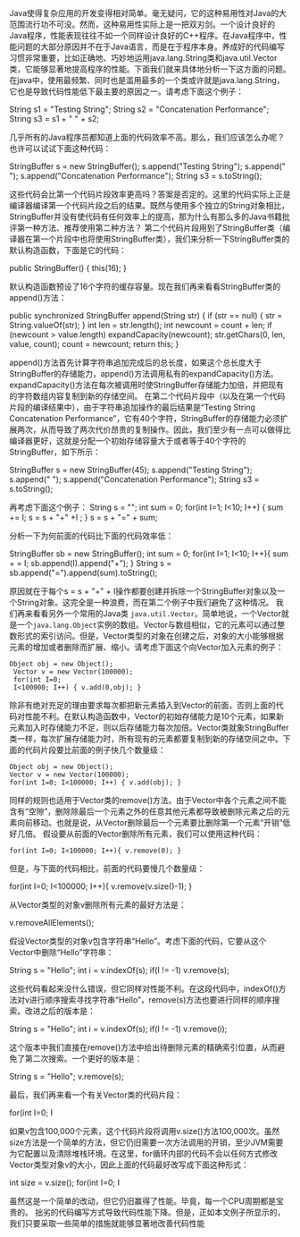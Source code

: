 Java使得复杂应用的开发变得相对简单。毫无疑问，它的这种易用性对Java的大范围流行功不可没。然而，这种易用性实际上是一把双刃剑。一个设计良好的Java程序，性能表现往往不如一个同样设计良好的C++程序。在Java程序中，性能问题的大部分原因并不在于Java语言，而是在于程序本身。养成好的代码编写习惯非常重要，比如正确地、巧妙地运用java.lang.String类和java.util.Vector类，它能够显著地提高程序的性能。下面我们就来具体地分析一下这方面的问题。
在java中，使用最频繁、同时也是滥用最多的一个类或许就是java.lang.String，它也是导致代码性能低下最主要的原因之一。请考虑下面这个例子：
 
String s1 = "Testing String";
String s2 = "Concatenation Performance";
String s3 = s1 + " " + s2;
 

几乎所有的Java程序员都知道上面的代码效率不高。那么，我们应该怎么办呢？也许可以试试下面这种代码：
 
StringBuffer s = new StringBuffer();
s.append("Testing String");
s.append(" ");
s.append("Concatenation Performance");
String s3 = s.toString();
 

这些代码会比第一个代码片段效率更高吗？答案是否定的。这里的代码实际上正是编译器编译第一个代码片段之后的结果。既然与使用多个独立的String对象相比，StringBuffer并没有使代码有任何效率上的提高，那为什么有那么多的Java书籍批评第一种方法、推荐使用第二种方法？
第二个代码片段用到了StringBuffer类（编译器在第一个片段中也将使用StringBuffer类），我们来分析一下StringBuffer类的默认构造函数，下面是它的代码：
 
public StringBuffer() { this(16); }
 

默认构造函数预设了16个字符的缓存容量。现在我们再来看看StringBuffer类的append()方法：
 
public synchronized StringBuffer append(String str) {
 if (str == null) { 
    str = String.valueOf(str);
  }
 int len = str.length();
 int newcount = count + len;
 if (newcount > value.length) expandCapacity(newcount);
 str.getChars(0, len, value, count);
 count = newcount; return this;
}
 

append()方法首先计算字符串追加完成后的总长度，如果这个总长度大于StringBuffer的存储能力，append()方法调用私有的expandCapacity()方法。expandCapacity()方法在每次被调用时使StringBuffer存储能力加倍，并把现有的字符数组内容复制到新的存储空间。
在第二个代码片段中（以及在第一个代码片段的编译结果中），由于字符串追加操作的最后结果是“Testing String Concatenation Performance”，它有40个字符，StringBuffer的存储能力必须扩展两次，从而导致了两次代价昂贵的复制操作。因此，我们至少有一点可以做得比编译器更好，这就是分配一个初始存储容量大于或者等于40个字符的StringBuffer，如下所示：
 
StringBuffer s = new StringBuffer(45);
s.append("Testing String");
s.append(" ");
s.append("Concatenation Performance");
String s3 = s.toString();
 

再考虑下面这个例子：
String s = "";
int sum = 0;
for(int I=1; I<10; I++) {
  sum += I;
  s = s + "+" +I ;
 }
s = s + "=" + sum; 

分析一下为何前面的代码比下面的代码效率低：
 
StringBuffer sb = new StringBuffer();
int sum = 0;
 for(int I=1;
 I<10; I++){
  sum + = I;
  sb.append(I).append("+");
 }
String s = sb.append("=").append(sum).toString();
 

原因就在于每个s = s + "+" + I操作都要创建并拆除一个StringBuffer对象以及一个String对象。这完全是一种浪费，而在第二个例子中我们避免了这种情况。
我们再来看看另外一个常用的Java类 `java.util.Vector`。简单地说，一个Vector就是一个`java.lang.Object`实例的数组。Vector与数组相似，它的元素可以通过整数形式的索引访问。但是，Vector类型的对象在创建之后，对象的大小能够根据元素的增加或者删除而扩展、缩小。请考虑下面这个向Vector加入元素的例子：

```
Object obj = new Object();
 Vector v = new Vector(100000);
 for(int I=0;
 I<100000; I++) { v.add(0,obj); } 
```
 

除非有绝对充足的理由要求每次都把新元素插入到Vector的前面，否则上面的代码对性能不利。在默认构造函数中，Vector的初始存储能力是10个元素，如果新元素加入时存储能力不足，则以后存储能力每次加倍。Vector类就象StringBuffer类一样，每次扩展存储能力时，所有现有的元素都要复制到新的存储空间之中。下面的代码片段要比前面的例子快几个数量级：
```
Object obj = new Object();
Vector v = new Vector(100000);
for(int I=0; I<100000; I++) { v.add(obj); }
```

同样的规则也适用于Vector类的remove()方法。由于Vector中各个元素之间不能含有“空隙”，删除除最后一个元素之外的任意其他元素都导致被删除元素之后的元素向前移动。也就是说，从Vector删除最后一个元素要比删除第一个元素“开销”低好几倍。
假设要从前面的Vector删除所有元素，我们可以使用这种代码：

`for(int I=0; I<100000; I++){ v.remove(0); }`
 
但是，与下面的代码相比，前面的代码要慢几个数量级：
 
for(int I=0; I<100000; I++){ v.remove(v.size()-1); }
 

从Vector类型的对象v删除所有元素的最好方法是：
 
v.removeAllElements();
 

假设Vector类型的对象v包含字符串“Hello”。考虑下面的代码，它要从这个Vector中删除“Hello”字符串：
 
String s = "Hello"; int i = v.indexOf(s); if(I != -1) v.remove(s);
 

这些代码看起来没什么错误，但它同样对性能不利。在这段代码中，indexOf()方法对v进行顺序搜索寻找字符串“Hello”，remove(s)方法也要进行同样的顺序搜索。改进之后的版本是：
 
String s = "Hello"; int i = v.indexOf(s); if(I != -1) v.remove(i);
 

这个版本中我们直接在remove()方法中给出待删除元素的精确索引位置，从而避免了第二次搜索。一个更好的版本是：
 
String s = "Hello"; v.remove(s);
 

最后，我们再来看一个有关Vector类的代码片段：
 
for(int I=0; I
 

如果v包含100,000个元素，这个代码片段将调用v.size()方法100,000次。虽然size方法是一个简单的方法，但它仍旧需要一次方法调用的开销，至少JVM需要为它配置以及清除堆栈环境。在这里，for循环内部的代码不会以任何方式修改Vector类型对象v的大小，因此上面的代码最好改写成下面这种形式：
 
int size = v.size(); for(int I=0; I
 

虽然这是一个简单的改动，但它仍旧赢得了性能。毕竟，每一个CPU周期都是宝贵的。
拙劣的代码编写方式导致代码性能下降。但是，正如本文例子所显示的，我们只要采取一些简单的措施就能够显著地改善代码性能